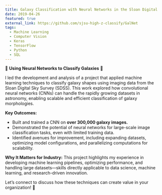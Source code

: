 ```yaml
---
title: Galaxy Classification with Neural Networks in the Sloan Digital Sky Survey
date: 2019-04-26
featured: true
external_link: https://github.com/sjsu-high-z-classify/GalNet
tags:
  - Machine Learning
  - Computer Vision
  - Keras
  - TensorFlow
  - Python
  - SQL
---
```


🚀 **Using Neural Networks to Classify Galaxies** 🌌

I led the development and analysis of a project that applied machine learning techniques to classify galaxy shapes using imaging data from the Sloan Digital Sky Survey (SDSS). This work explored how convolutional neural networks (CNNs) can handle the rapidly growing datasets in astronomy, enabling scalable and efficient classification of galaxy morphologies.  

**Key Outcomes:**
- Built and trained a CNN on **over 300,000 galaxy images.** 
- Demonstrated the potential of neural networks for large-scale image classification tasks, even with limited training data.  
- Identified avenues for improvement, including expanding datasets, optimizing model configurations, and parallelizing computations for scalability. 

**Why It Matters for Industry:**
This project highlights my experience in developing machine learning pipelines, optimizing performance, and handling large datasets—skills directly applicable to data science, machine learning, and research-driven innovation.  

Let’s connect to discuss how these techniques can create value in your organization! 🌟

<!--more-->
